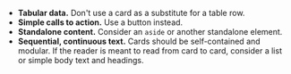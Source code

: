 - **Tabular data.** Don't use a card as a substitute for a table row.
- **Simple calls to action.** Use a button instead.
- **Standalone content.** Consider an `aside` or another standalone element.
- **Sequential, continuous text.** Cards should be self-contained and modular. If the reader is meant to read from card to card, consider a list or simple body text and headings.